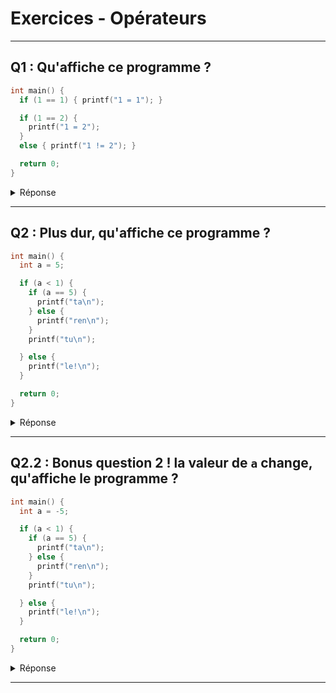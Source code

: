 # Exercices - Opérateurs
---

## Q1 : Qu'affiche ce programme ?
```c
int main() {
  if (1 == 1) { printf("1 = 1"); }

  if (1 == 2) {
    printf("1 = 2");
  }
  else { printf("1 != 2"); }

  return 0;
}
```
<details>
  <summary>Réponse</summary>

Le code affiche

`1 = 1`

`1 != 2`

On voit quelque chose de nouveau. Le premier `if` n'a pas de clause `else` à sa suite ! Et oui ça arrive. Ici, 1 est égal à 1 ! Donc on rentre dans la boucle `if`, et on affiche `1 = 1`.

Ensuite, on teste si 1 est égal à 2. Comme ce n'est pas le cas, la condition n'est pas satisfaite, donc on passe dans la structure de contrôle alternative `else`, qui nous demande d'afficher `1 != 2`

</details>

---

## Q2 : Plus dur, qu'affiche ce programme ?
```c
int main() {
  int a = 5;

  if (a < 1) {
    if (a == 5) {
      printf("ta\n");
    } else {
      printf("ren\n");
    }
    printf("tu\n");

  } else {
    printf("le!\n");
  }

  return 0;
}
```
<details>
  <summary>Réponse</summary>

Il affiche `le!`.

Si vous avez pas compris pourquoi, alors **BLOCS BLOCS BLOCS BLOCS !**

Désolé si je vous ai fait extrêmement peur, mais au moins ça restera gravé à jamais dans votre mémoire jusqu'à vos derniers instants.

La clé, c'est le raisonnement par blocs, regardez comment c'est joli. Vous voyez la fonction `main` ? Écrivons là en **repliant** ses instructions sur elle-même, en version **compacte** si vous préférez :
```c
int main() {
	// code ...
}
```
En [pseudo-code](../definitions/pseudo_code.md), j'ai le droit d'écrire comme ça, parce que j'ai envie. Pour l'instant rien de difficile, on a juste replié la fonction principale. Et pourtant c'est la clé pour le reste. On peut aussi replier les blocs `if`, et tous les autres :

```c
int main() {
	int a = 5;

	if (a < 1) {
		//code ...
	} else {
		printf("le!");
	}
	return 0;
}
```
Ici j'ai replié la première instruction `if` sur elle-même, c'est le premier test que l'ordinateur fait puisque c'est la première ligne qui arrive après l'affectation `int a = 5`.

L'ordinateur teste si `a < 1`, comme c'est faux (car ` 5 < 1` est faux), on ne rentre meme pas dans le bloc du `if` ! Pas la peine de s'embêter. Puisqu'on a un `else`, on rentre dedans, et on affiche `le!`.

En revanche, si la condition était vraie, alors on serait rentré dans l'instruction `if` et là il aurait fallu exécuter le reste, etc...

</details>

---

## Q2.2 : Bonus question 2 ! la valeur de `a` change, qu'affiche le programme ?
```c
int main() {
  int a = -5;

  if (a < 1) {
    if (a == 5) {
      printf("ta\n");
    } else {
      printf("ren\n");
    }
    printf("tu\n");

  } else {
    printf("le!\n");
  }

  return 0;
}
```
<details>
  <summary>Réponse</summary>

Il affiche

`ren`

`tu`

Alors ? Si c'est encore compliqué, on peut essayer d'aller plus doucement.

L'ordinateur voit d'abord `int a = -5`. Ca c'est ok on connaît.

Ensuite il doit faire le test : `a < 1`. Dans notre cas, c'est **vrai** car -5 < 1. Comme la condition est **vraie**, on rentre dans le bloc du `if`, et on se rappelle que l'on éxécutera pas son bloc `else` ! C'est soit l'un soit l'autre.

Une fois dedans, l'ordinateur voit ça :

```c
if (a == 5) {
      printf("ta\n");
} else {
      printf("ren\n");
}
printf("tu\n");
```
Donc on doit tester une autre condition : `a == 5` dans notre cas est **faux** donc on ne rentre pas dans la boucle `if`, mais on exécute le code dans `else`, c'est à dire qu'on affiche `ren` !

Et là, après le `else`, on a encore une dernière instruction à éxécuter. Elle ne fait pas partie du `if/else` imbriqué, elle est en réalité dans le premier `if` dans lequel on est rentré. On affiche donc `tu`.

</details>

---
